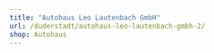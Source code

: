 ```yaml
---
title: "Autohaus Leo Lautenbach GmbH"
url: /duderstadt/autohaus-leo-lautenbach-gmbh-2/
shop: Autohaus
---
```

